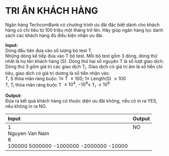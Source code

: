 # TRI ÂN KHÁCH HÀNG
Ngân hàng TechcomBank có chương trình ưu đãi đặc biệt dành cho khách hàng có chi tiêu từ 100 triệu một tháng trở lên. Hãy giúp ngân hàng lọc danh sách các khách hàng đủ điều kiện nhận ưu đãi.

**Input:** <br />
Dòng đầu tiên đưa vào số lượng bộ test T. <br />
Những dòng kế tiếp đưa vào T bộ test. Mỗi bộ test gồm 3 dòng, dòng thứ nhất là họ tên khách hàng (S). Dòng thứ hai số nguyên T là số lượt giao dịch. Dòng thứ 3 gồm giá trị các giao dịch T<sub>i</sub>. Giao dịch có giá trị âm là số tiền chi tiêu, giao dịch có giá trị dương là số tiền nhận vào. <br />
T, S thỏa mãn ràng buộc: $1 \leqslant$ T $\leqslant 100$; $1 \leqslant$ Length(S) $\leqslant 100$ <br />
T, T<sub>i</sub> thỏa mãn ràng buộc T $\leq 10^4$, $-10^9 \leq$ T<sub>i</sub> $\leq 10^9$

**Output:** <br />
Đưa ra kết quả khách hàng có thuộc diện ưu đãi không, nếu có in ra YES, nếu không in ra NO. <br />

|Input|Output|
|:---|:---|
|1<br>Nguyen Van Nam<br>6<br>100000 5000000 -1000000 -2000000 -10000|NO<br><br><br><br>|
